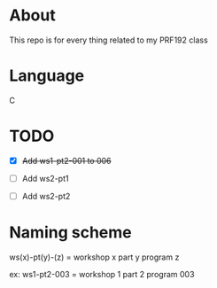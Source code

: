 # About
This repo is for every thing related to my PRF192 class

# Language
C

# TODO
- [x] ~~Add ws1-pt2-001 to 006~~
- [ ] Add ws2-pt1
- [ ] Add ws2-pt2


# Naming scheme
ws(x)-pt(y)-(z) = workshop x part y program z

ex: ws1-pt2-003 = workshop 1 part 2 program 003
